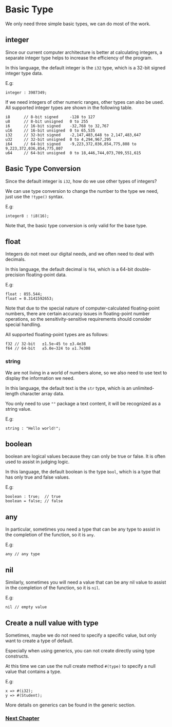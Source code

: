 # Basic Type
We only need three simple basic types, we can do most of the work.

## integer
Since our current computer architecture is better at calculating integers, a separate integer type helps to increase the efficiency of the program.

In this language, the default integer is the `i32` type, which is a 32-bit signed integer type data.

E.g:
```
integer : 3987349; 
```

If we need integers of other numeric ranges, other types can also be used. All supported integer types are shown in the following table.
```
i8      // 8-bit signed     -128 to 127
u8      // 8-bit unsigned   0 to 255
i6      // 16-bit signed    -32,768 to 32,767
u16     // 16-bit unsigned  0 to 65,535
i32     // 32-bit signed    -2,147,483,648 to 2,147,483,647
u32     // 32-bit unsigned  0 to 4,294,967,295
i64     // 64-bit signed    -9,223,372,036,854,775,808 to 9,223,372,036,854,775,807
u64     // 64-bit unsigned  0 to 18,446,744,073,709,551,615
```
## Basic Type Conversion
Since the default integer is `i32`, how do we use other types of integers?

We can use type conversion to change the number to the type we need, just use the `!type()` syntax.

E.g:
```
integer8 : !i8(16);
```

Note that, the basic type conversion is only valid for the base type.
## float 
Integers do not meet our digital needs, and we often need to deal with decimals.

In this language, the default decimal is `f64`, which is a 64-bit double-precision floating-point data.

E.g:
```
float : 855.544; 
float = 0.3141592653;
```
Note that due to the special nature of computer-calculated floating-point numbers, there are certain accuracy issues in floating-point number operations, so the sensitivity-sensitive requirements should consider special handling.

All supported floating-point types are as follows:
```
f32 // 32-bit   ±1.5e−45 to ±3.4e38
f64 // 64-bit   ±5.0e−324 to ±1.7e308
```
### string
We are not living in a world of numbers alone, so we also need to use text to display the information we need. 

In this language, the default text is the `str` type, which is an unlimited-length character array data.

You only need to use `""` package a text content, it will be recognized as a string value.

E.g:
```
string : "Hello world!";
```
## boolean
boolean are logical values ​​because they can only be true or false. It is often used to assist in judging logic.

In this language, the default boolean is the type `bool`, which is a type that has only true and false values.

E.g:
```
boolean : true;  // true  
boolean = false; // false  
```
## any
In particular, sometimes you need a type that can be any type to assist in the completion of the function, so it is `any`.

E.g:
```
any // any type
```
## nil
Similarly, sometimes you will need a value that can be any nil value to assist in the completion of the function, so it is `nil`.

E.g:
```
nil // empty value
```
## Create a null value with type
Sometimes, maybe we do not need to specify a specific value, but only want to create a type of default.

Especially when using generics, you can not create directly using type constructs.

At this time we can use the null create method `#(type)` to specify a null value that contains a type.

E.g:
```
x => #(i32);
y => #(Student);
```
More details on generics can be found in the generic section.

### [Next Chapter](operator.md)